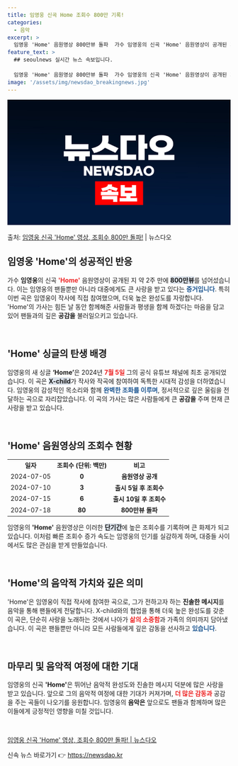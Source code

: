 ```yaml
---
title: 임영웅 신곡 Home 조회수 800만 기록!
categories:
  - 음악
excerpt: >
  임영웅 'Home' 음원영상 800만뷰 돌파  가수 임영웅의 신곡 'Home' 음원영상이 공개된 지 약 2주…
feature_text: >
  ## seoulnews 실시간 뉴스 속보입니다.

  임영웅 'Home' 음원영상 800만뷰 돌파  가수 임영웅의 신곡 'Home' 음원영상이 공개된 지 약 2주…
image: '/assets/img/newsdao_breakingnews.jpg'
---
```


![뉴스다오 속보](/assets/img/newsdao_breakingnews.jpg)

<p>출처: <a href="https://newsdao.kr/4930" rel="dofollow">임영웅 신곡 'Home' 영상, 조회수 800만 돌파!</a> | 뉴스다오</p>

<h2 data-ke-size="size26">임영웅 'Home'의 성공적인 반응</h2>

<p data-ke-size="size16">가수 <b>임영웅</b>의 신곡 <b><span style="color: #ee2323;">'Home'</span></b> 음원영상이 공개된 지 약 2주 만에 <b><span style="background-color: #21538527;">800만뷰</span></b>를 넘어섰습니다. 이는 임영웅의 팬들뿐만 아니라 대중에게도 큰 사랑을 받고 있다는 <b><span style="color: #1a5490;">증거입니다</span></b>. 특히 이번 곡은 임영웅이 작사에 직접 참여했으며, 더욱 높은 완성도를 자랑합니다. 'Home'의 가사는 힘든 날 동안 함께해준 사람들과 평생을 함께 하겠다는 마음을 담고 있어 팬들과의 깊은 <b>공감을</b> 불러일으키고 있습니다.</p>

<p data-ke-size="size16">&nbsp;</p>

<h2 data-ke-size="size26">'Home' 싱글의 탄생 배경</h2>

<p data-ke-size="size16">임영웅의 새 싱글 <b>‘Home’</b>은 2024년 <b><span style="color: #ee2323;">7월 5일</span></b> 그의 공식 유튜브 채널에 최초 공개되었습니다. 이 곡은 <b><span style="background-color: #21538527;">X-child</span></b>가 작사와 작곡에 참여하여 독특한 시대적 감성을 더하였습니다. 임영웅의 감성적인 목소리와 함께 <b><span style="color: #1a5490;">완벽한 조화를 이루며</span></b>, 정서적으로 깊은 울림을 전달하는 곡으로 자리잡았습니다. 이 곡의 가사는 많은 사람들에게 큰 <b>공감을</b> 주며 현재 큰 사랑을 받고 있습니다.</p>

<p data-ke-size="size16">&nbsp;</p>

<h2 data-ke-size="size26">'Home' 음원영상의 조회수 현황</h2>

<table style="width: 100%; border-collapse: collapse;">
    <tbody>
        <tr>
            <td style="text-align: center; height: 17px;"><b>일자</b></td>
            <td style="text-align: center; height: 17px;"><b>조회수 (단위: 백만)</b></td>
            <td style="text-align: center; height: 17px;"><b>비고</b></td>
        </tr>
        <tr>
            <td style="text-align: center; height: 17px;">2024-07-05</td>
            <td style="text-align: center; height: 17px;"><b>0</b></td>
            <td style="text-align: center; height: 17px;"><b>음원영상 공개</b></td>
        </tr>
        <tr>
            <td style="text-align: center; height: 17px;">2024-07-10</td>
            <td style="text-align: center; height: 17px;"><b>3</b></td>
            <td style="text-align: center; height: 17px;"><b>출시 5일 후 조회수</b></td>
        </tr>
        <tr>
            <td style="text-align: center; height: 17px;">2024-07-15</td>
            <td style="text-align: center; height: 17px;"><b>6</b></td>
            <td style="text-align: center; height: 17px;"><b>출시 10일 후 조회수</b></td>
        </tr>
        <tr>
            <td style="text-align: center; height: 17px;">2024-07-18</td>
            <td style="text-align: center; height: 17px;"><b>80</b></td>
            <td style="text-align: center; height: 17px;"><b>800만뷰 돌파</b></td>
        </tr>
    </tbody>
</table>

<p data-ke-size="size16">임영웅의 <b>'Home'</b> 음원영상은 이러한 <b><span style="background-color: #21538527;">단기간</span></b>에 높은 조회수를 기록하며 큰 화제가 되고 있습니다. 이처럼 빠른 조회수 증가 속도는 임영웅의 인기를 실감하게 하며, 대중들 사이에서도 많은 관심을 받게 만들었습니다.</p>

<p data-ke-size="size16">&nbsp;</p>

<h2 data-ke-size="size26">'Home'의 음악적 가치와 깊은 의미</h2>

<p data-ke-size="size16">'Home'은 임영웅이 직접 작사에 참여한 곡으로, 그가 전하고자 하는 <b>진솔한 메시지</b>를 음악을 통해 팬들에게 전달합니다. X-child와의 협업을 통해 더욱 높은 완성도를 갖춘 이 곡은, 단순히 사랑을 노래하는 것에서 나아가 <b><span style="color: #ee2323;">삶의 소중함</span></b>과 가족의 의미까지 담아냈습니다. 이 곡은 팬들뿐만 아니라 모든 사람들에게 깊은 감동을 선사하고 <b><span style="color: #1a5490;">있습니다</span></b>.</p>

<p data-ke-size="size16">&nbsp;</p>

<h2 data-ke-size="size26">마무리 및 음악적 여정에 대한 기대</h2>

<p data-ke-size="size16">임영웅의 신곡 <b>'Home'</b>은 뛰어난 음악적 완성도와 진솔한 메시지 덕분에 많은 사랑을 받고 있습니다. 앞으로 그의 음악적 여정에 대한 기대가 커져가며, <b><span style="color: #ee2323;">더 많은 감동과</span></b> 공감을 주는 곡들이 나오기를 응원합니다. 임영웅의 <b>음악은</b> 앞으로도 팬들과 함께하며 많은 이들에게 긍정적인 영향을 미칠 것입니다.</p>

<p data-ke-size="size16">&nbsp;</p>

<p data-ke-size="size16"><a href="https://newsdao.kr/4930" target="_blank">임영웅 신곡 'Home' 영상, 조회수 800만 돌파! | 뉴스다오</a></p> 

신속 뉴스 바로가기 👉 <a href="https://newsdao.kr" rel="dofollow">https://newsdao.kr</a>


